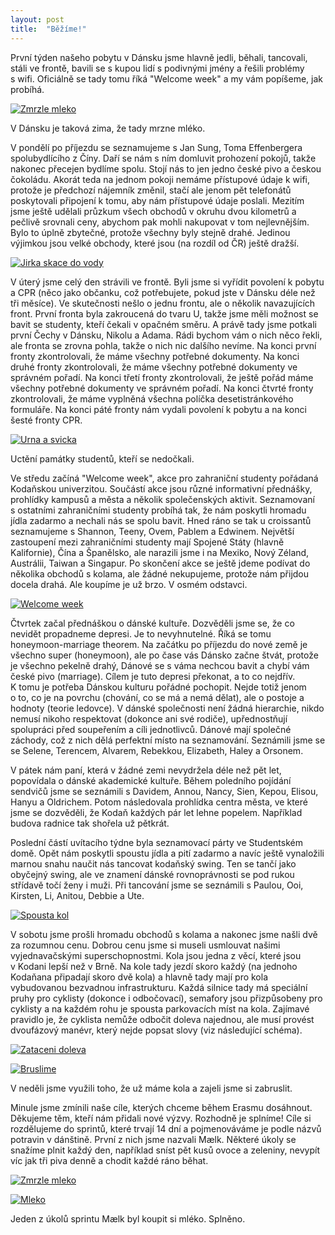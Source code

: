 ```yaml
---
layout: post
title:  "Běžíme!"
---
```


První týden našeho pobytu v&nbsp;Dánsku jsme hlavně jedli, běhali, tancovali, stáli ve frontě,
bavili se s&nbsp;kupou lidí s&nbsp;podivnými jmény
a řešili problémy s&nbsp;wifi.
Oficiálně se tady tomu říká "Welcome week" a my vám popíšeme, jak probíhá.

<a title="V Dánsku je taková zima, že tady mrzne mléko." class="fancybox" rel="group" href="{{ site.baseurl }}/img/post2/zmrzle-mleko.jpg"><img src="{{ site.baseurl }}/img/post2/zmrzle-mleko.sm.jpg" alt="Zmrzle mleko" />
</a>
<p class="caption">V Dánsku je taková zima, že tady mrzne mléko.</p>

V&nbsp;pondělí po příjezdu se seznamujeme s&nbsp;Jan Sung, Toma Effenbergera spolubydlícího z&nbsp;Číny.
Daří se nám s&nbsp;ním domluvit prohození pokojů, takže nakonec přecejen bydlíme spolu.
Stojí nás to jen jedno české pivo a českou čokoládu.
Akorát teda na jednom pokoji nemáme přístupové údaje k&nbsp;wifi, protože je předchozí nájemník změnil, stačí ale jenom pět telefonátů poskytovali připojení k&nbsp;tomu, aby nám přístupové údaje poslali.
Mezitím jsme ještě udělali průzkum všech obchodů v&nbsp;okruhu dvou kilometrů a pečlivě srovnali ceny, abychom pak mohli nakupovat v&nbsp;tom nejlevnějším. Bylo to úplně zbytečné, protože všechny byly stejně drahé.
Jedinou výjimkou jsou velké obchody, které jsou (na rozdíl od ČR) ještě dražší.

<a class="fancybox" rel="group" href="{{ site.baseurl }}/img/post2/jirka-skace-do-vody.jpg"><img src="{{ site.baseurl }}/img/post2/jirka-skace-do-vody.jpg" alt="Jirka skace do vody" />
</a>

V&nbsp;úterý jsme celý den strávili ve frontě.
Byli jsme si vyřídit povolení k&nbsp;pobytu a CPR (něco jako občanku, což potřebujete, pokud jste v&nbsp;Dánsku déle než tři měsíce).
Ve skutečnosti nešlo o&nbsp;jednu frontu, ale o&nbsp;několik navazujících front.
První fronta byla zakroucená do tvaru U, takže jsme měli možnost se bavit se studenty, kteří čekali v&nbsp;opačném směru. A&nbsp;právě tady jsme potkali první Čechy v&nbsp;Dánsku, Nikolu a Adama. Rádi bychom vám o&nbsp;nich něco řekli, ale fronta se zrovna pohla, takže o&nbsp;nich nic dalšího nevíme.
Na konci první fronty zkontrolovali, že máme všechny potřebné dokumenty.
Na konci druhé fronty zkontrolovali, že máme všechny potřebné dokumenty ve správném pořadí.
Na konci třetí fronty zkontrolovali, že ještě pořád máme všechny potřebné dokumenty ve správném pořadí.
Na konci čtvrté fronty zkontrolovali, že máme vyplněná všechna políčka desetistránkového formuláře.
Na konci páté fronty nám vydali povolení k&nbsp;pobytu a na konci šesté fronty CPR.

<a title="Uctění památky studentů, kteří se nedočkali" class="fancybox" rel="group" href="{{ site.baseurl }}/img/post2/urna.jpg"><img src="{{ site.baseurl }}/img/post2/urna.sm.jpg" alt="Urna a svicka" />
</a>
<p class="caption">Uctění památky studentů, kteří se nedočkali.</p>

Ve středu začíná "Welcome week", akce pro zahraniční studenty pořádaná Kodaňskou univerzitou.
Součástí akce jsou různé informativní přednášky, prohlídky kampusů a města a několik společenských aktivit.
Seznamovaní s&nbsp;ostatními zahraničními studenty probíhá tak, že nám poskytli hromadu jídla zadarmo a nechali nás se spolu bavit.
Hned ráno se tak u&nbsp;croissantů seznamujeme s&nbsp;Shannon, Teeny, Ovem, Pablem a Edwinem.
Největší zastoupení mezi zahraničními studenty mají Spojené Státy (hlavně Kalifornie), Čína a Španělsko, ale narazili jsme i na Mexiko, Nový Zéland, Austrálii, Taiwan a Singapur.
Po skončení akce se ještě jdeme podívat do několika obchodů s&nbsp;kolama, ale žádné nekupujeme, protože nám přijdou docela drahá.
Ale koupíme je už brzo. V&nbsp;osmém odstavci.

<a class="fancybox" rel="group" href="{{ site.baseurl }}/img/post2/welcome-week.jpg"><img src="{{ site.baseurl }}/img/post2/welcome-week.jpg" alt="Welcome week" />
</a>

Čtvrtek začal přednáškou o&nbsp;dánské kultuře.
Dozvěděli jsme se, že co nevidět propadneme depresi. Je to nevyhnutelné. Říká se tomu honeymoon-marriage theorem. Na začátku po příjezdu do nové země je všechno super (honeymoon), ale po čase vás Dánsko začne štvát, protože je všechno pekelně drahý, Dánové se s&nbsp;váma nechcou bavit a chybí vám české pivo (marriage). Cílem je tuto depresi překonat, a to co nejdřív. K&nbsp;tomu je potřeba Dánskou kulturu pořádné pochopit. Nejde totiž jenom o&nbsp;to, co je na povrchu (chování, co se má a nemá dělat), ale o&nbsp;postoje a hodnoty (teorie ledovce).
V&nbsp;dánské společnosti není žádná hierarchie, nikdo nemusí nikoho respektovat (dokonce ani své rodiče), upřednostňují spolupráci před soupeřením a cíli jednotlivců.
Dánové mají společné záchody, což z&nbsp;nich dělá perfektní místo na seznamování.
Seznámili jsme se se Selene, Terencem, Alvarem, Rebekkou, Elizabeth, Haley a Orsonem.

V&nbsp;pátek nám paní, která v&nbsp;žádné zemi nevydržela déle než pět let, popovídala o&nbsp;dánské akademické kultuře.
Během poledního pojídání sendvičů jsme se seznámili s&nbsp;Davidem, Annou, Nancy, Sien, Kepou, Elisou, Hanyu a Oldrichem.
Potom následovala prohlídka centra města, ve které jsme se dozvěděli, že Kodaň každých pár let lehne popelem.
Například budova radnice tak shořela už pětkrát.

Poslední částí uvítacího týdne byla seznamovací párty ve Studentském domě.
Opět nám  poskytli spoustu jídla a pití zadarmo a navíc ještě vynaložili marnou snahu naučit nás tancovat kodaňský swing.
Ten se tančí jako obyčejný swing, ale ve znamení dánské rovnoprávnosti se pod rukou střídavě točí ženy i muži.
Při tancování jsme se seznámili s&nbsp;Paulou, Ooi, Kirsten, Li, Anitou, Debbie a Ute.

<a class="fancybox" rel="group" href="{{ site.baseurl }}/img/post2/spousta-kol.jpg"><img src="{{ site.baseurl }}/img/post2/spousta-kol.jpg" alt="Spousta kol" />
</a>

V&nbsp;sobotu jsme prošli hromadu obchodů s&nbsp;kolama a nakonec jsme našli dvě za rozumnou cenu. Dobrou cenu jsme si museli usmlouvat našimi vyjednavačskými superschopnostmi.
Kola jsou jedna z&nbsp;věcí, které jsou v&nbsp;Kodani lepší než v&nbsp;Brně.
Na kole tady jezdí skoro každý (na jednoho Kodaňana připadají skoro dvě kola) a hlavně tady mají pro kola vybudovanou bezvadnou infrastrukturu.
Každá silnice tady má speciální pruhy pro cyklisty (dokonce i odbočovací), semafory jsou přizpůsobeny pro cyklisty a na každém rohu je spousta parkovacích míst na kola.
Zajímavé pravidlo je, že cyklista nemůže odbočit doleva najednou, ale musí provést dvoufázový manévr, který nejde popsat slovy (viz následující schéma).

<a class="fancybox" rel="group" href="{{ site.baseurl }}/img/post2/left-turn.jpg"><img src="{{ site.baseurl }}/img/post2/left-turn.sm.jpg" alt="Zataceni doleva" />
</a>

<a title="V neděli jsme využili toho, že už máme kola a zajeli jsme si zabruslit." class="fancybox" rel="group" href="{{ site.baseurl }}/img/post2/bruslime.jpg"><img src="{{ site.baseurl }}/img/post2/bruslime.jpg" alt="Bruslime" />
</a>
<p class="caption">V neděli jsme využili toho, že už máme kola a zajeli jsme si zabruslit.</p>


Minule jsme zmínili naše cíle, kterých chceme během Erasmu dosáhnout.
Děkujeme těm, kteří nám přidali nové výzvy. Rozhodně je splníme!
Cíle si rozdělujeme do sprintů, které trvají 14 dní a pojmenováváme je podle názvů potravin v&nbsp;dánštině.
První z&nbsp;nich jsme nazvali Mælk.
Některé úkoly se snažíme plnit každý den, například sníst pět kusů ovoce a zeleniny, nevypít víc jak tři piva denně a chodit každé ráno běhat.

<a class="fancybox" rel="group" href="{{ site.baseurl }}/img/post2/bezime.jpg"><img src="{{ site.baseurl }}/img/post2/bezime.jpg" alt="Zmrzle mleko"/></a>


<a title="Jeden z úkolů sprintu Mælk byl koupit si mléko. Splněno." class="fancybox" rel="group" href="{{ site.baseurl }}/img/post2/maelk.jpg"><img src="{{ site.baseurl }}/img/post2/maelk.jpg" alt="Mleko" />
</a>
<p class="caption">Jeden z&nbsp;úkolů sprintu Mælk byl koupit si mléko. Splněno.</p>
